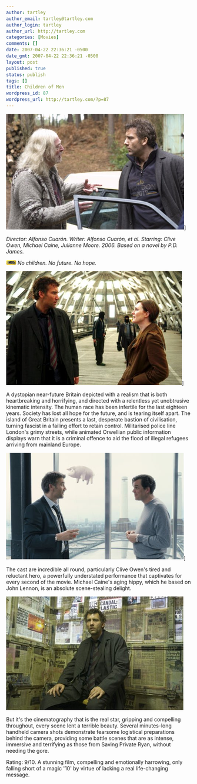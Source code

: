 ```yaml
---
author: tartley
author_email: tartley@tartley.com
author_login: tartley
author_url: http://tartley.com
categories: [Movies]
comments: []
date: 2007-04-22 22:36:21 -0500
date_gmt: 2007-04-22 22:36:21 -0500
layout: post
published: true
status: publish
tags: []
title: Children of Men
wordpress_id: 87
wordpress_url: http://tartley.com/?p=87
---
```


![Children of Men](/assets/2007/04/children-of-men.jpg)]

*Director: Alfonso Cuarón.
Writer: Alfonso Cuarón, et al.
Starring: Clive Owen, Michael Caine, Julianne Moore.
2006.
Based on a novel by P.D. James.*

[![Internet Movie Database](/assets/2007/03/imdb.png)](http://imdb.com/title/tt0206634/)
*No children. No future. No hope.*

![](/assets/2007/04/children-of-men2.jpg)]

A dystopian near-future Britain depicted with a realism that is both
heartbreaking and horrifying, and directed with a relentless yet
unobtrusive kinematic intensity. The human race has been infertile for
the last eighteen years. Society has lost all hope for the future, and
is tearing itself apart. The island of Great Britain presents a last,
desperate bastion of civilisation, turning fascist in a failing effort
to retain control. Militarised police line London's grimy streets, while
animated Orwellian public information displays warn that it is a
criminal offence to aid the flood of illegal refugees arriving from
mainland Europe.

![](/assets/2007/04/children-of-men3.jpg)]

The cast are incredible all round, particularly Clive Owen's tired and
reluctant hero, a powerfully understated performance that captivates for
every second of the movie. Michael Caine's aging hippy, which he based
on John Lennon, is an absolute scene-stealing delight.

![](/assets/2007/04/children-of-men4.jpg)

But it's the cinematography that is the real star, gripping and compelling
throughout, every scene lent a terrible beauty. Several minutes-long
handheld camera shots demonstrate fearsome logistical preparations
behind the camera, providing some battle scenes that are as intense,
immersive and terrifying as those from Saving Private Ryan, without
needing the gore.

Rating: 9/10.
A stunning film, compelling and emotionally harrowing, only falling
short of a magic '10' by virtue of lacking a real life-changing message.
